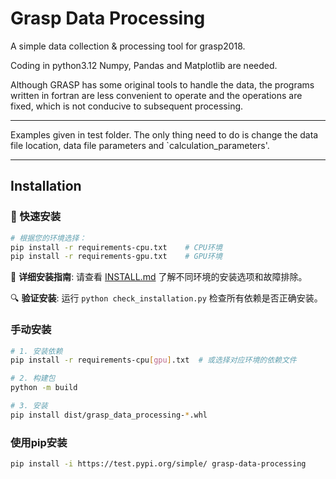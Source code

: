 # Grasp Data Processing

A simple data collection & processing tool for grasp2018.

Coding in python3.12 Numpy, Pandas and Matplotlib are needed.

Although GRASP has some original tools to handle the data, the programs written in fortran are less convenient to operate and the operations are fixed, which is not conducive to subsequent processing.

---

Examples given in test folder. The only thing need to do is change the data file location, data file parameters and `calculation_parameters'.

---

## Installation

### 🚀 快速安装

```bash
# 根据您的环境选择：
pip install -r requirements-cpu.txt    # CPU环境
pip install -r requirements-gpu.txt    # GPU环境
```

📖 **详细安装指南**: 请查看 [INSTALL.md](INSTALL.md) 了解不同环境的安装选项和故障排除。

🔍 **验证安装**: 运行 `python check_installation.py` 检查所有依赖是否正确安装。

### 手动安装

```bash
# 1. 安装依赖
pip install -r requirements-cpu[gpu].txt  # 或选择对应环境的依赖文件

# 2. 构建包
python -m build

# 3. 安装
pip install dist/grasp_data_processing-*.whl
```

### 使用pip安装

```bash
pip install -i https://test.pypi.org/simple/ grasp-data-processing
```
